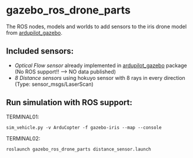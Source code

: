 # gazebo_ros_drone_parts
The ROS nodes, models and worlds to add sensors to the iris drone model from [ardupilot_gazebo](https://github.com/khancyr/ardupilot_gazebo).

## Included sensors:
- _Optical Flow sensor_ already implemented in [ardupilot_gazebo](https://github.com/khancyr/ardupilot_gazebo) package 
  (No ROS support!! --> NO data published)
- _8 Distance sensors_ using hokuyo sensor with 8 rays in every direction (Type: sensor_msgs/LaserScan)

## Run simulation with ROS support:

TERMINAL01: 
```
sim_vehicle.py -v ArduCopter -f gazebo-iris --map --console
```

TERMINAL02: 
```
roslaunch gazebo_ros_drone_parts distance_sensor.launch
```
